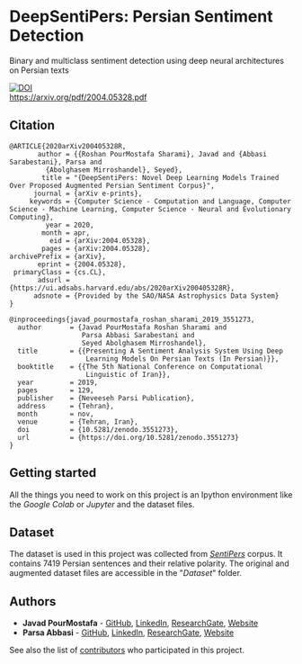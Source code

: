 # DeepSentiPers: Persian Sentiment Detection

Binary and multiclass sentiment detection using deep neural architectures on Persian texts

[![DOI](https://zenodo.org/badge/DOI/10.5281/zenodo.3551273.svg)](https://doi.org/10.5281/zenodo.3551273)
<br>
https://arxiv.org/pdf/2004.05328.pdf


Citation
--------
```
@ARTICLE{2020arXiv200405328R,
       author = {{Roshan PourMostafa Sharami}, Javad and {Abbasi Sarabestani}, Parsa and
         {Abolghasem Mirroshandel}, Seyed},
        title = "{DeepSentiPers: Novel Deep Learning Models Trained Over Proposed Augmented Persian Sentiment Corpus}",
      journal = {arXiv e-prints},
     keywords = {Computer Science - Computation and Language, Computer Science - Machine Learning, Computer Science - Neural and Evolutionary Computing},
         year = 2020,
        month = apr,
          eid = {arXiv:2004.05328},
        pages = {arXiv:2004.05328},
archivePrefix = {arXiv},
       eprint = {2004.05328},
 primaryClass = {cs.CL},
       adsurl = {https://ui.adsabs.harvard.edu/abs/2020arXiv200405328R},
      adsnote = {Provided by the SAO/NASA Astrophysics Data System}
}
```
```
@inproceedings{javad_pourmostafa_roshan_sharami_2019_3551273,
  author       = {Javad PourMostafa Roshan Sharami and
                  Parsa Abbasi Sarabestani and
                  Seyed Abolghasem Mirroshandel},
  title        = {{Presenting A Sentiment Analysis System Using Deep 
                   Learning Models On Persian Texts (In Persian)}},
  booktitle    = {{The 5th National Conference on Computational 
                   Linguistic of Iran}},
  year         = 2019,
  pages        = 129,
  publisher    = {Neveeseh Parsi Publication},
  address      = {Tehran},
  month        = nov,
  venue        = {Tehran, Iran},
  doi          = {10.5281/zenodo.3551273},
  url          = {https://doi.org/10.5281/zenodo.3551273}
}
```

## Getting started

All the things you need to work on this project is an Ipython environment like the *Google Colab* or *Jupyter* and the dataset files.

## Dataset

The dataset is used in this project was collected from *[SentiPers](https://arxiv.org/abs/1801.07737)* corpus. It contains 7419 Persian sentences and their relative polarity.
The original and augmented dataset files are accessible in the "*Dataset*" folder.

## Authors

- **Javad PourMostafa** - [GitHub](https://github.com/JoyeBright), [LinkedIn](https://www.linkedin.com/in/javadpourmostafa), [ResearchGate](https://www.researchgate.net/profile/Javad_Pourmostafa_Roshan_Sharami), [Website](https://javad.pourmostafa.com)
- **Parsa Abbasi** - [GitHub](https://github.com/parsa-abbasi), [LinkedIn](https://www.linkedin.com/in/parsa-abbasi/), [ResearchGate](https://www.researchgate.net/profile/Parsa_Abbasi_Sarabestani), [Website](http://parsa-abbasi.ir)

See also the list of [contributors](https://github.com/parsa-abbasi/Sentiment-Analysis/contributors) who participated in this project.

